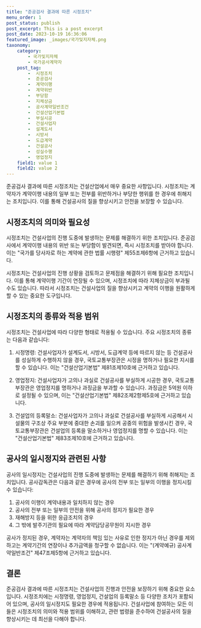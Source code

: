 ```yaml
---
title: "준공검사 결과에 따른 시정조치"
menu_order: 1
post_status: publish
post_excerpt: This is a post excerpt
post_date: 2023-10-19 16:36:06
featured_image: _images/국가및지자체.png
taxonomy:
    category:
        - 국가및지자체
        - 국가공사계약자
    post_tag:
        -  시정조치
        -  준공검사
        -  계약이행
        -  계약위반
        -  부당함
        -  지체상금
        -  공사계약일반조건
        -  건설산업기본법
        -  부실시공
        -  건설사업자
        -  설계도서
        -  시방서
        -  도급계약
        -  건설공사
        -  성실수행
        -  영업정지
    field1: value 1
    field2: value 2
---
```



준공검사 결과에 따른 시정조치는 건설산업에서 매우 중요한 사항입니다. 시정조치는 계약자가 계약이행 내용의 일부 또는 전부를 위반하거나 부당한 행위를 한 경우에 취해지는 조치입니다. 이를 통해 건설공사의 질을 향상시키고 안전을 보장할 수 있습니다.

## 시정조치의 의미와 필요성

시정조치는 건설사업의 진행 도중에 발생하는 문제를 해결하기 위한 조치입니다. 준공검사에서 계약이행 내용의 위반 또는 부당함이 발견되면, 즉시 시정조치를 받아야 합니다. 이는 "국가를 당사자로 하는 계약에 관한 법률 시행령" 제55조제6항에 근거하고 있습니다.

시정조치는 건설사업의 진행 상황을 검토하고 문제점을 해결하기 위해 필요한 조치입니다. 이를 통해 계약이행 기간이 연장될 수 있으며, 시정조치에 따라 지체상금이 부과될 수도 있습니다. 따라서 시정조치는 건설사업의 질을 향상시키고 계약의 이행을 원활하게 할 수 있는 중요한 도구입니다.

## 시정조치의 종류와 적용 범위

시정조치는 건설사업에 따라 다양한 형태로 적용될 수 있습니다. 주요 시정조치의 종류는 다음과 같습니다:

1. 시정명령: 건설사업자가 설계도서, 시방서, 도급계약 등에 따르지 않는 등 건설공사를 성실하게 수행하지 않을 경우, 국토교통부장관은 시정을 명하거나 필요한 지시를 할 수 있습니다. 이는 "건설산업기본법" 제81조제10호에 근거하고 있습니다.

2. 영업정지: 건설사업자가 고의나 과실로 건설공사를 부실하게 시공한 경우, 국토교통부장관은 영업정지를 명하거나 과징금을 부과할 수 있습니다. 과징금은 5억원 이하로 설정될 수 있으며, 이는 "건설산업기본법" 제82조제2항제5호에 근거하고 있습니다.

3. 건설업의 등록말소: 건설사업자가 고의나 과실로 건설공사를 부실하게 시공해서 시설물의 구조상 주요 부분에 중대한 손괴를 일으켜 공중의 위험을 발생시킨 경우, 국토교통부장관은 건설업의 등록을 말소하거나 영업정지를 명할 수 있습니다. 이는 "건설산업기본법" 제83조제10호에 근거하고 있습니다.

## 공사의 일시정지와 관련된 사항

공사의 일시정지는 건설사업의 진행 도중에 발생하는 문제를 해결하기 위해 취해지는 조치입니다. 공사감독관은 다음과 같은 경우에 공사의 전부 또는 일부의 이행을 정지시킬 수 있습니다:

1. 공사의 이행이 계약내용과 일치하지 않는 경우
2. 공사의 전부 또는 일부의 안전을 위해 공사의 정지가 필요한 경우
3. 재해방지 등을 위한 응급조치의 경우
4. 그 밖에 발주기관의 필요에 따라 계약담당공무원이 지시한 경우

공사가 정지된 경우, 계약자는 계약자의 책임 있는 사유로 인한 정지가 아닌 경우를 제외하고는 계약기간의 연장이나 추가금액을 청구할 수 없습니다. 이는 "(계약예규) 공사계약일반조건" 제47조제5항에 근거하고 있습니다.

## 결론

준공검사 결과에 따른 시정조치는 건설사업의 진행과 안전을 보장하기 위해 중요한 요소입니다. 시정조치에는 시정명령, 영업정지, 건설업의 등록말소 등 다양한 조치가 포함되어 있으며, 공사의 일시정지도 필요한 경우에 적용됩니다. 건설사업에 참여하는 모든 이들은 시정조치의 의미와 적용 범위를 이해하고, 관련 법령을 준수하여 건설공사의 질을 향상시키는 데 최선을 다해야 합니다.
